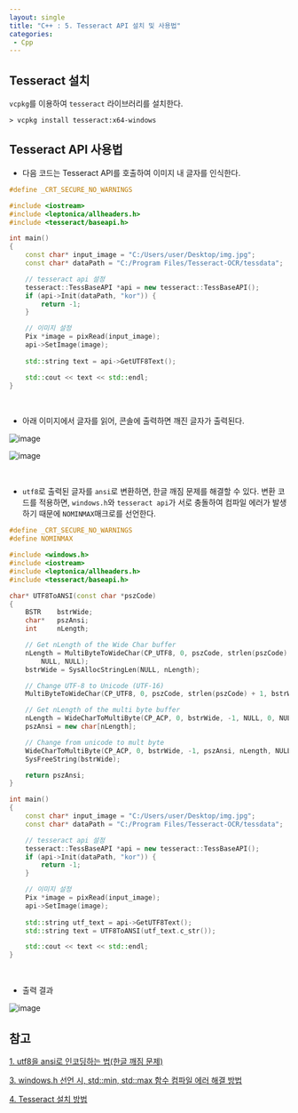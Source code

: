 ```yaml
---
layout: single
title: "C++ : 5. Tesseract API 설치 및 사용법"
categories:
 - Cpp
---
```


## Tesseract 설치

`vcpkg`를 이용하여 `tesseract` 라이브러리를 설치한다.

```
> vcpkg install tesseract:x64-windows
```

## Tesseract API 사용법

- 다음 코드는 Tesseract API를 호출하여 이미지 내 글자를 인식한다.

```cpp
#define _CRT_SECURE_NO_WARNINGS

#include <iostream>
#include <leptonica/allheaders.h>
#include <tesseract/baseapi.h>

int main()
{
    const char* input_image = "C:/Users/user/Desktop/img.jpg";
    const char* dataPath = "C:/Program Files/Tesseract-OCR/tessdata";

    // tesseract api 설정
    tesseract::TessBaseAPI *api = new tesseract::TessBaseAPI();
    if (api->Init(dataPath, "kor")) {
        return -1;
    }

    // 이미지 설정
    Pix *image = pixRead(input_image);
    api->SetImage(image);
    
    std::string text = api->GetUTF8Text();

    std::cout << text << std::endl;
}
```

<br/>

- 아래 이미지에서 글자를 읽어, 콘솔에 출력하면 깨진 글자가 출력된다.

![image](https://user-images.githubusercontent.com/38006679/139007267-28fc0caa-f013-4bf8-93b2-bc7cbbbb8bdb.png)

![image](https://user-images.githubusercontent.com/38006679/139007287-3e884218-eb20-4b2e-89df-de777197b223.png)

<br/>

- `utf8`로 출력된 글자를 `ansi`로 변환하면, 한글 깨짐 문제를 해결할 수 있다. 변환 코드를 적용하면, `windows.h`와 `tesseract api`가 서로 충돌하여 컴파일 에러가 발생하기 때문에 `NOMINMAX`매크로를 선언한다.

```cpp
#define _CRT_SECURE_NO_WARNINGS
#define NOMINMAX

#include <windows.h>
#include <iostream>
#include <leptonica/allheaders.h>
#include <tesseract/baseapi.h>

char* UTF8ToANSI(const char *pszCode)
{
    BSTR    bstrWide;
    char*   pszAnsi;
    int     nLength;

    // Get nLength of the Wide Char buffer
    nLength = MultiByteToWideChar(CP_UTF8, 0, pszCode, strlen(pszCode) + 1,
        NULL, NULL);
    bstrWide = SysAllocStringLen(NULL, nLength);

    // Change UTF-8 to Unicode (UTF-16)
    MultiByteToWideChar(CP_UTF8, 0, pszCode, strlen(pszCode) + 1, bstrWide, nLength);

    // Get nLength of the multi byte buffer
    nLength = WideCharToMultiByte(CP_ACP, 0, bstrWide, -1, NULL, 0, NULL, NULL);
    pszAnsi = new char[nLength];

    // Change from unicode to mult byte
    WideCharToMultiByte(CP_ACP, 0, bstrWide, -1, pszAnsi, nLength, NULL, NULL);
    SysFreeString(bstrWide);

    return pszAnsi;
}

int main()
{
    const char* input_image = "C:/Users/user/Desktop/img.jpg";
    const char* dataPath = "C:/Program Files/Tesseract-OCR/tessdata";

    // tesseract api 설정
    tesseract::TessBaseAPI *api = new tesseract::TessBaseAPI();
    if (api->Init(dataPath, "kor")) {
        return -1;
    }

    // 이미지 설정
    Pix *image = pixRead(input_image);
    api->SetImage(image);
    
    std::string utf_text = api->GetUTF8Text();
    std::string text = UTF8ToANSI(utf_text.c_str());

    std::cout << text << std::endl;
}
```

<br/>

- 출력 결과

![image](https://user-images.githubusercontent.com/38006679/139007302-f77460fb-b072-4b15-83a4-b612c5229bac.png)

## 참고

[1. utf8을 ansi로 인코딩하는 법(한글 깨짐 문제)](/cpp/1-Encode-Utf8-To-Ansi/)

[3. windows.h 선언 시, std::min, std::max 함수 컴파일 에러 해결 방법](/cpp/3-Conflict-Windows-header-to-std-min-max/)

[4. Tesseract 설치 방법](/cpp/4-Install-Tesseract/)

